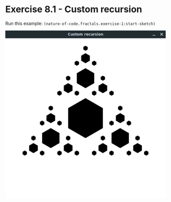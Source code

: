 # Exercise 8.1 - Custom recursion

Run this example: `(nature-of-code.fractals.exercise-1:start-sketch)`

![Exercise 8.1 - Custom recursion](screenshots/Exercise%208.1%20-%20Custom%20recursion.gif)